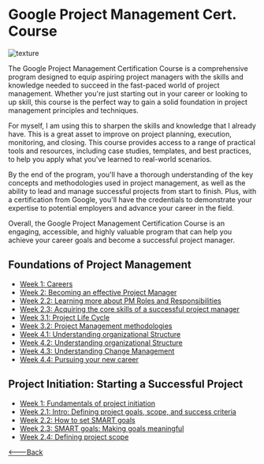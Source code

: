 # Google Project Management Cert. Course

![texture](https://images.unsplash.com/photo-1470790376778-a9fbc86d70e2?ixlib=rb-4.0.3&ixid=MnwxMjA3fDB8MHxwaG90by1wYWdlfHx8fGVufDB8fHx8&auto=format&fit=crop&w=808&q=80)

The Google Project Management Certification Course is a comprehensive program designed to equip aspiring project managers with the skills and knowledge needed to succeed in the fast-paced world of project management. Whether you're just starting out in your career or looking to up skill, this course is the perfect way to gain a solid foundation in project management principles and techniques.

For myself, I am using this to sharpen the skills and knowledge that I already have. This is a great asset to improve on project planning, execution, monitoring, and closing. This course provides access to a range of practical tools and resources, including case studies, templates, and best practices, to help you apply what you've learned to real-world scenarios.

By the end of the program, you'll have a thorough understanding of the key concepts and methodologies used in project management, as well as the ability to lead and manage successful projects from start to finish. Plus, with a certification from Google, you'll have the credentials to demonstrate your expertise to potential employers and advance your career in the field.

Overall, the Google Project Management Certification Course is an engaging, accessible, and highly valuable program that can help you achieve your career goals and become a successful project manager.

## Foundations of Project Management

- [Week 1: Careers](./1.Week_1_Foundations/pmCareers.md)
- [Week 2: Becoming an effective Project Manager](./1.Week_2_Foundations/effectivePM.md)
- [Week 2.2: Learning more about PM Roles and Responsibilities](./1.Week_2_Foundations/2.2effective.md)
- [Week 2.3: Acquiring the core skills of a successful project manager](./1.Week_2_Foundations/2.3core.md)
- [Week 3.1: Project Life Cycle](./1.Week_3_Foundations/3.1projectLifeCycle.md)
- [Week 3.2: Project Management methodologies](./1.Week_3_Foundations/3.2pmMethodologies.md)
- [Week 4.1: Understanding organizational Structure](./1.Week_4_Foundations/4.1.md)
- [Week 4.2: Understanding organizational Structure](./1.Week_4_Foundations/4.2.md)
- [Week 4.3: Understanding Change Management](./1.Week_4_Foundations/4.3.md)
- [Week 4.4: Pursuing your new career](./1.Week_4_Foundations/4.4.md)

## Project Initiation: Starting a Successful Project

- [Week 1: Fundamentals of project initiation](./2.Week_1_Initiation/1.1.md)
- [Week 2.1: Intro: Defining project goals, scope, and success criteria](./2.Week_2_Defining/2.1.md)
- [Week 2.2: How to set SMART goals](./2.Week_2_Defining/2.2.md)
- [Week 2.3: SMART goals: Making goals meaningful](./2.Week_2_Defining/2.3.md)
- [Week 2.4: Defining project scope](./2.Week_2_Defining/2.4.md)

[<---Back](../README.md)
